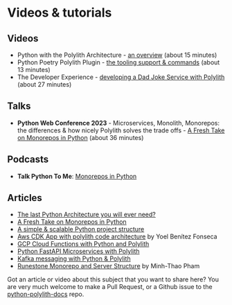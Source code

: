 # Videos & tutorials

## Videos
- Python with the Polylith Architecture - [an overview](https://youtu.be/3w2ffHZb6gc) (about 15 minutes)
- Python Poetry Polylith Plugin - [the tooling support & commands](https://youtu.be/AdKpTP9pjHI) (about 13 minutes)
- The Developer Experience - [developing a Dad Joke Service with Polylith](https://youtu.be/oG4OFEer3Tk) (about 27 minutes)

## Talks
- __Python Web Conference 2023__ - Microservices, Monolith, Monorepos: the differences & how nicely Polylith solves the trade offs - [A Fresh Take on Monorepos in Python](https://youtu.be/HU61vjZPPfQ) (about 36 minutes)

## Podcasts
- __Talk Python To Me__: [Monorepos in Python](https://talkpython.fm/episodes/show/399/monorepos-in-python)

## Articles
- [The last Python Architecture you will ever need?](https://davidvujic.blogspot.com/2022/11/the-last-python-architecture-you-will-ever-need.html)
- [A Fresh Take on Monorepos in Python](https://davidvujic.blogspot.com/2022/02/a-fresh-take-on-monorepos-in-python.html)
- [A simple & scalable Python project structure](https://davidvujic.blogspot.com/2022/08/a-simple-scalable-python-project.html)
- [Aws CDK App with polylith code architecture](https://dev.to/ybenitezf/aws-cdk-app-with-polylith-code-architecture-30e3) by Yoel Benítez Fonseca
- [GCP Cloud Functions with Python and Polylith](https://davidvujic.blogspot.com/2023/07/gcp-cloud-functions-with-python-and-polylith.html)
- [Python FastAPI Microservices with Polylith](https://davidvujic.blogspot.com/2023/07/python-fastapi-microservices-with-polylith.html)
- [Kafka messaging with Python & Polylith](https://davidvujic.blogspot.com/2023/08/kafka-messaging-with-python-and-polylith.html)
- [Runestone Monorepo and Server Structure](https://medium.com/@thaopham03/runestone-monorepo-and-server-structure-0754dbc52f48) by Minh-Thao Pham

Got an article or video about this subject that you want to share here? You are very much welcome to make a Pull Request,
or a Github issue to the [python-polylith-docs](https://github.com/DavidVujic/python-polylith-docs) repo.
